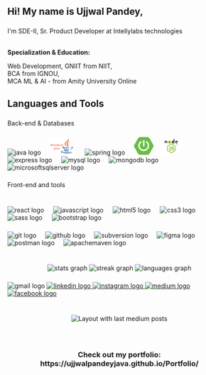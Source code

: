 <h2 align="left">Hi! My name is Ujjwal Pandey,</h2>

###

  <p align="left">I'm SDE-II, Sr. Product Developer at Intellylabs technologies<br><br>
    <p><strong>Specialization & Education:</strong></p>
    Web Development, GNIIT from NIIT,<br>BCA from IGNOU,<br>MCA ML & AI - from Amity University Online</p>

###

<h2 align="left">Languages and Tools</h2>

###

<p align="left">Back-end & Databases</p>

###

<div align="left">
  <img src="https://cdn.jsdelivr.net/gh/devicons/devicon/icons/java/java-original.svg" title="Core Java (main logic building)" height="40" alt="java logo"  />
  <img width="12" />
  <img src="./images/Advanced java.png" title="Advanced Java (server side)" height="40" alt="Advanced java logo"  />
  <img width="18" />
  <img src="https://cdn.jsdelivr.net/gh/devicons/devicon/icons/spring/spring-original.svg" title="Spring Framework" height="40" alt="spring logo"  />
  <img width="12" />
  <img src="./images/spring-boot-logo.png" title="Spring Boot" height="40" alt="Spring Boot logo"  />
  <img width="12" />
  <img src="./images/NodeJS.png"  title="NodeJs" height="40" alt="nodejs logo"  />
  <img width="12" />
  <img src="https://skillicons.dev/icons?i=express" height="40" alt="express logo"  title="ExpressJS"/>
  <img width="12" />
  <img src="https://cdn.jsdelivr.net/gh/devicons/devicon/icons/mysql/mysql-original.svg" height="40" alt="mysql logo"  title="MySQL" />
  <img width="12" />
  <img src="https://cdn.jsdelivr.net/gh/devicons/devicon/icons/mongodb/mongodb-original.svg" height="40" alt="mongodb logo"  title="MongoDB" />
  <img width="12" />
  <img src="https://cdn.jsdelivr.net/gh/devicons/devicon/icons/microsoftsqlserver/microsoftsqlserver-plain.svg" height="40" alt="microsoftsqlserver logo"  title="Microsoft SQL Server" />
</div>

###

<p align="left">Front-end and tools</p>

###

<br clear="both">

<div align="left">
  <img src="https://cdn.jsdelivr.net/gh/devicons/devicon/icons/react/react-original.svg" height="36" alt="react logo" title="ReactJS"  />
  <img width="13" />
  <img src="https://cdn.jsdelivr.net/gh/devicons/devicon/icons/javascript/javascript-original.svg" height="36" alt="javascript logo" title="JavaScript"   />
  <img width="13" />
  <img src="https://cdn.jsdelivr.net/gh/devicons/devicon/icons/html5/html5-original.svg" height="36" alt="html5 logo" title="HTML 5"  />
  <img width="13" />
  <img src="https://cdn.jsdelivr.net/gh/devicons/devicon/icons/css3/css3-original.svg" height="36" alt="css3 logo"  title="CSS 3, to style page" />
  <img width="13" />
  <img src="https://cdn.jsdelivr.net/gh/devicons/devicon/icons/sass/sass-original.svg" height="36" alt="sass logo"  title="Advanced way to use the CSS" />
  <img width="13" />
  <img src="https://cdn.jsdelivr.net/gh/devicons/devicon/icons/bootstrap/bootstrap-original.svg" height="36" alt="bootstrap logo" title="Bootstrap for CSS and page layouts"  />
</div>

###

<div align="left">
  <img src="https://cdn.simpleicons.org/git/F05032" height="40" alt="git logo" title="Git Version control"  />
  <img width="12" />
  <img src="https://skillicons.dev/icons?i=github" height="40" alt="github logo" title="Github"  />
  <img width="12" />
  <img src="https://cdn.simpleicons.org/subversion/809CC9" height="40" alt="subversion logo"  title="SVN, sub version" />
  <img width="12" />
  <img src="https://skillicons.dev/icons?i=figma" height="40" alt="figma logo" title="Figma to design UIs"  />
  <img width="12" />
  <img src="https://cdn.simpleicons.org/postman/FF6C37" height="40" alt="postman logo" title="postman to test APIs"  />
  <img width="12" />
  <img src="https://cdn.simpleicons.org/apachemaven/C71A36" height="40" alt="apachemaven logo" title="Java project manager for ease of work"  />
</div>

###

<br clear="both">

<div align="center">
  <img src="https://github-readme-stats.vercel.app/api?username=ujjwalpandeyjava&hide_title=false&hide_rank=false&show_icons=true&include_all_commits=true&count_private=true&disable_animations=false&theme=dracula&locale=en&hide_border=false" height="150" alt="stats graph"  />
  <img src="https://streak-stats.demolab.com?user=ujjwalpandeyjava&locale=en&mode=daily&theme=dracula&hide_border=false&border_radius=5" height="150" alt="streak graph"  />
  <img src="https://github-readme-stats.vercel.app/api/top-langs?username=ujjwalpandeyjava&locale=en&hide_title=false&layout=compact&card_width=320&langs_count=6&theme=dracula&hide_border=false" height="153" alt="languages graph"  />
</div>

###

<div align="left">
  <img src="https://img.shields.io/static/v1?message=ujjwalpandey.aps&logo=gmail&label=&color=D14836&logoColor=white&labelColor=&style=for-the-badge" height="35" alt="gmail logo"  />
  <a href="https://www.linkedin.com/in/ujjwal-pandey-8bb562138/" target="_blank">
    <img src="https://img.shields.io/static/v1?message=LinkedIn&logo=linkedin&label=&color=0077B5&logoColor=white&labelColor=&style=for-the-badge" height="35" alt="linkedin logo"  />
  </a>
  <a href="https://www.instagram.com/sadhu_ujjwalpandeyy/" target="_blank">
    <img src="https://img.shields.io/static/v1?message=Instagram&logo=instagram&label=&color=E4405F&logoColor=white&labelColor=&style=for-the-badge" height="35" alt="instagram logo"  />
  </a>
  <a href="https://medium.com/@sadhu_ujjwalpandey" target="_blank">
    <img src="https://img.shields.io/static/v1?message=Medium&logo=medium&label=&color=12100E&logoColor=white&labelColor=&style=for-the-badge" height="35" alt="medium logo"  />
  </a>
  <a href="https://www.facebook.com/ujjwal.pandey.1656" target="_blank">
    <img src="https://img.shields.io/static/v1?message=Facebook&logo=facebook&label=&color=1877F2&logoColor=white&labelColor=&style=for-the-badge" height="35" alt="facebook logo"  />
  </a>
</div>

###

<br clear="both">

<div align="center">
  <img src="https://github-read-medium-git-main.pahlevikun.vercel.app/latest?limit=4&username=sadhu_ujjwalpandey&theme=default" alt="Layout with last medium posts"  />
</div>

###

<br clear="both">

<h3 align="center">Check out my portfolio: https://ujjwalpandeyjava.github.io/Portfolio/</h3>

###
